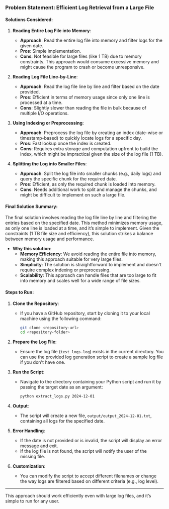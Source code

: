 ### Problem Statement: Efficient Log Retrieval from a Large File

#### Solutions Considered:

1. **Reading Entire Log File into Memory**:
   - **Approach**: Read the entire log file into memory and filter logs for the given date.
   - **Pros**: Simple implementation.
   - **Cons**: Not feasible for large files (like 1 TB) due to memory constraints. This approach would consume excessive memory and might cause the program to crash or become unresponsive.

2. **Reading Log File Line-by-Line**:
   - **Approach**: Read the log file line by line and filter based on the date provided.
   - **Pros**: Efficient in terms of memory usage since only one line is processed at a time.
   - **Cons**: Slightly slower than reading the file in bulk because of multiple I/O operations.

3. **Using Indexing or Preprocessing**:
   - **Approach**: Preprocess the log file by creating an index (date-wise or timestamp-based) to quickly locate logs for a specific day.
   - **Pros**: Fast lookup once the index is created.
   - **Cons**: Requires extra storage and computation upfront to build the index, which might be impractical given the size of the log file (1 TB).

4. **Splitting the Log into Smaller Files**:
   - **Approach**: Split the log file into smaller chunks (e.g., daily logs) and query the specific chunk for the required date.
   - **Pros**: Efficient, as only the required chunk is loaded into memory.
   - **Cons**: Needs additional work to split and manage the chunks, and might be difficult to implement on such a large file.

#### Final Solution Summary:

The final solution involves reading the log file line by line and filtering the entries based on the specified date. This method minimizes memory usage, as only one line is loaded at a time, and it’s simple to implement. Given the constraints (1 TB file size and efficiency), this solution strikes a balance between memory usage and performance.

- **Why this solution**: 
   - **Memory Efficiency**: We avoid reading the entire file into memory, making this approach suitable for very large files.
   - **Simplicity**: The solution is straightforward to implement and doesn't require complex indexing or preprocessing.
   - **Scalability**: This approach can handle files that are too large to fit into memory and scales well for a wide range of file sizes.

#### Steps to Run:

1. **Clone the Repository**:
   - If you have a GitHub repository, start by cloning it to your local machine using the following command:
     ```bash
     git clone <repository-url>
     cd <repository-folder>
     ```

2. **Prepare the Log File**:
   - Ensure the log file (`test_logs.log`) exists in the current directory. You can use the provided log generation script to create a sample log file if you don't have one.

3. **Run the Script**:
   - Navigate to the directory containing your Python script and run it by passing the target date as an argument:
     ```bash
     python extract_logs.py 2024-12-01
     ```

4. **Output**:
   - The script will create a new file, `output/output_2024-12-01.txt`, containing all logs for the specified date.

5. **Error Handling**:
   - If the date is not provided or is invalid, the script will display an error message and exit.
   - If the log file is not found, the script will notify the user of the missing file.

6. **Customization**:
   - You can modify the script to accept different filenames or change the way logs are filtered based on different criteria (e.g., log level).

---

This approach should work efficiently even with large log files, and it’s simple to run for any user.
